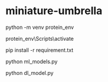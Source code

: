 # miniature-umbrella

python -m venv protein_env

protein_env\Scripts\activate

pip install -r requirement.txt

python ml_models.py

python dl_model.py